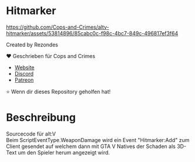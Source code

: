 # Hitmarker

https://github.com/Cops-and-Crimes/altv-hitmarker/assets/53814896/85cabc0c-f98c-4bc7-849c-496817ef3f64

Created by Rezondes

❤️ Geschrieben für Cops and Crimes <br>

-   [Website](https://copsandcrimes.de) <br>
-   [Discord](http://discord.copsandcrimes.de/) <br>
-   [Patreon](https://www.patreon.com/copsandcrimes) <br>

⭐ Wenn dir dieses Repository geholfen hat!

# Beschreibung

Sourcecode für alt:V<br>
Beim ScriptEventType.WeaponDamage wird ein Event "Hitmarker:Add" zum Client gesendet auf welchem dann mit GTA V Natives der Schaden als 3D-Text um den Spieler herum angezeigt wird.
